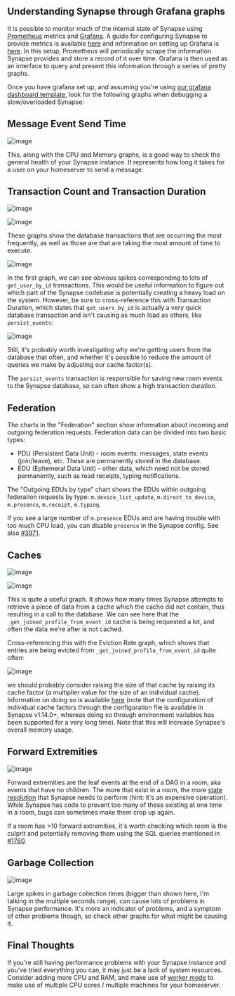 ## Understanding Synapse through Grafana graphs

It is possible to monitor much of the internal state of Synapse using [Prometheus](https://prometheus.io)
metrics and [Grafana](https://grafana.com/).
A guide for configuring Synapse to provide metrics is available [here](../../metrics-howto.md)
and information on setting up Grafana is [here](https://github.com/element.-hq/synapse/tree/master/contrib/grafana).
In this setup, Prometheus will periodically scrape the information Synapse provides and
store a record of it over time. Grafana is then used as an interface to query and
present this information through a series of pretty graphs.

Once you have grafana set up, and assuming you're using [our grafana dashboard template](https://github.com/element.-hq/synapse/blob/master/contrib/grafana/synapse.json), look for the following graphs when debugging a slow/overloaded Synapse:

## Message Event Send Time

![image](https://user-images.githubusercontent.com/1342360/82239409-a1c8e900-9930-11ea-8081-e4614e0c63f4.png)

This, along with the CPU and Memory graphs, is a good way to check the general health of your Synapse instance. It represents how long it takes for a user on your homeserver to send a message.

## Transaction Count and Transaction Duration

![image](https://user-images.githubusercontent.com/1342360/82239985-8d392080-9931-11ea-80d0-843ab2f22e1e.png)

![image](https://user-images.githubusercontent.com/1342360/82240050-ab068580-9931-11ea-98f1-f94671cbac9a.png)

These graphs show the database transactions that are occurring the most frequently, as well as those are that are taking the most amount of time to execute.

![image](https://user-images.githubusercontent.com/1342360/82240192-e86b1300-9931-11ea-9aac-3e2c9bfa6fdc.png)

In the first graph, we can see obvious spikes corresponding to lots of `get_user_by_id` transactions. This would be useful information to figure out which part of the Synapse codebase is potentially creating a heavy load on the system. However, be sure to cross-reference this with Transaction Duration, which states that `get_users_by_id` is actually a very quick database transaction and isn't causing as much load as others, like `persist_events`:

![image](https://user-images.githubusercontent.com/1342360/82240467-62030100-9932-11ea-8db9-917f2d977fe1.png)

Still, it's probably worth investigating why we're getting users from the database that often, and whether it's possible to reduce the amount of queries we make by adjusting our cache factor(s).

The `persist_events` transaction is responsible for saving new room events to the Synapse database, so can often show a high transaction duration.

## Federation

The charts in the "Federation" section show information about incoming and outgoing federation requests. Federation data can be divided into two basic types:

- PDU (Persistent Data Unit) - room events: messages, state events (join/leave), etc. These are permanently stored in the database.
- EDU (Ephemeral Data Unit) - other data, which need not be stored permanently, such as read receipts, typing notifications.

The "Outgoing EDUs by type" chart shows the EDUs within outgoing federation requests by type: `m.device_list_update`, `m.direct_to_device`, `m.presence`, `m.receipt`, `m.typing`.

If you see a large number of `m.presence` EDUs and are having trouble with too much CPU load, you can disable `presence` in the Synapse config. See also [#3971](https://github.com/matrix-org/synapse/issues/3971).

## Caches

![image](https://user-images.githubusercontent.com/1342360/82240572-8b239180-9932-11ea-96ff-6b5f0e57ebe5.png)

![image](https://user-images.githubusercontent.com/1342360/82240666-b8703f80-9932-11ea-86af-9f663988d8da.png)

This is quite a useful graph. It shows how many times Synapse attempts to retrieve a piece of data from a cache which the cache did not contain, thus resulting in a call to the database. We can see here that the `_get_joined_profile_from_event_id` cache is being requested a lot, and often the data we're after is not cached.

Cross-referencing this with the Eviction Rate graph, which shows that entries are being evicted from `_get_joined_profile_from_event_id` quite often:

![image](https://user-images.githubusercontent.com/1342360/82240766-de95df80-9932-11ea-8c15-5acfc57c48da.png)

we should probably consider raising the size of that cache by raising its cache factor (a multiplier value for the size of an individual cache). Information on doing so is available [here](https://github.com/element.-hq/synapse/blob/ee421e524478c1ad8d43741c27379499c2f6135c/docs/sample_config.yaml#L608-L642) (note that the configuration of individual cache factors through the configuration file is available in Synapse v1.14.0+, whereas doing so through environment variables has been supported for a very long time). Note that this will increase Synapse's overall memory usage.

## Forward Extremities

![image](https://user-images.githubusercontent.com/1342360/82241440-13566680-9934-11ea-8b88-ba468db937ed.png)

Forward extremities are the leaf events at the end of a DAG in a room, aka events that have no children. The more that exist in a room, the more [state resolution](https://spec.matrix.org/v1.1/server-server-api/#room-state-resolution) that Synapse needs to perform (hint: it's an expensive operation). While Synapse has code to prevent too many of these existing at one time in a room, bugs can sometimes make them crop up again.

If a room has >10 forward extremities, it's worth checking which room is the culprit and potentially removing them using the SQL queries mentioned in [#1760](https://github.com/matrix-org/synapse/issues/1760).

## Garbage Collection

![image](https://user-images.githubusercontent.com/1342360/82241911-da6ac180-9934-11ea-9a0d-a311fe22acd0.png)

Large spikes in garbage collection times (bigger than shown here, I'm talking in the
multiple seconds range), can cause lots of problems in Synapse performance. It's more an
indicator of problems, and a symptom of other problems though, so check other graphs for what might be causing it.

## Final Thoughts

If you're still having performance problems with your Synapse instance and you've
tried everything you can, it may just be a lack of system resources. Consider adding
more CPU and RAM, and make use of [worker mode](../../workers.md)
to make use of multiple CPU cores / multiple machines for your homeserver.
